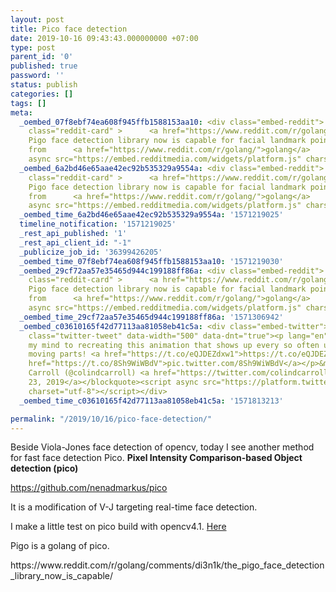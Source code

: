 ```yaml
---
layout: post
title: Pico face detection
date: 2019-10-16 09:43:43.000000000 +07:00
type: post
parent_id: '0'
published: true
password: ''
status: publish
categories: []
tags: []
meta:
  _oembed_07f8ebf74ea608f945ffb1588153aa10: <div class="embed-reddit">    <blockquote
    class="reddit-card" >      <a href="https://www.reddit.com/r/golang/comments/di3n1k/the_pigo_face_detection_library_now_is_capable/?ref_source=embed&amp;ref=share">The
    Pigo face detection library now is capable for facial landmark points detection</a>
    from      <a href="https://www.reddit.com/r/golang/">golang</a>    </blockquote>    <script
    async src="https://embed.redditmedia.com/widgets/platform.js" charset="UTF-8"></script></div>
  _oembed_6a2bd46e65aae42ec92b535329a9554a: <div class="embed-reddit">    <blockquote
    class="reddit-card" >      <a href="https://www.reddit.com/r/golang/comments/di3n1k/the_pigo_face_detection_library_now_is_capable/?ref_source=embed&amp;ref=share">The
    Pigo face detection library now is capable for facial landmark points detection</a>
    from      <a href="https://www.reddit.com/r/golang/">golang</a>    </blockquote>    <script
    async src="https://embed.redditmedia.com/widgets/platform.js" charset="UTF-8"></script></div>
  _oembed_time_6a2bd46e65aae42ec92b535329a9554a: '1571219025'
  timeline_notification: '1571219025'
  _rest_api_published: '1'
  _rest_api_client_id: "-1"
  _publicize_job_id: '36399426205'
  _oembed_time_07f8ebf74ea608f945ffb1588153aa10: '1571219030'
  _oembed_29cf72aa57e35465d944c199188ff86a: <div class="embed-reddit">    <blockquote
    class="reddit-card" >      <a href="https://www.reddit.com/r/golang/comments/di3n1k/the_pigo_face_detection_library_now_is_capable/?ref_source=embed&amp;ref=share">The
    Pigo face detection library now is capable for facial landmark points detection</a>
    from      <a href="https://www.reddit.com/r/golang/">golang</a>    </blockquote>    <script
    async src="https://embed.redditmedia.com/widgets/platform.js" charset="UTF-8"></script></div>
  _oembed_time_29cf72aa57e35465d944c199188ff86a: '1571306942'
  _oembed_c03610165f42d77113aa81058eb41c5a: <div class="embed-twitter"><blockquote
    class="twitter-tweet" data-width="500" data-dnt="true"><p lang="en" dir="ltr">Put
    my mind to recreating this animation that shows up every so often using matplotlib.  126
    moving parts! <a href="https://t.co/eQJDEZdxw1">https://t.co/eQJDEZdxw1</a> <a
    href="https://t.co/8Sh9WiWBdV">pic.twitter.com/8Sh9WiWBdV</a></p>&mdash; Colin
    Carroll (@colindcarroll) <a href="https://twitter.com/colindcarroll/status/1186825422694223872?ref_src=twsrc%5Etfw">October
    23, 2019</a></blockquote><script async src="https://platform.twitter.com/widgets.js"
    charset="utf-8"></script></div>
  _oembed_time_c03610165f42d77113aa81058eb41c5a: '1571813213'

permalink: "/2019/10/16/pico-face-detection/"
---
```

<p>Beside Viola-Jones face detection of opencv, today I see another method for fast face detection Pico. <strong>Pixel Intensity Comparison-based Object detection (pico)</strong></p>
<p><a href="https://github.com/nenadmarkus/pico">https://github.com/nenadmarkus/pico</a></p>
<p>It is a modification of V-J targeting real-time face detection.</p>
<p>I make a little test on pico build with opencv4.1. <a href="https://github.com/thuanvh/pico">Here</a></p>
<p>Pigo is a golang of pico.</p>
<p>https://www.reddit.com/r/golang/comments/di3n1k/the_pigo_face_detection_library_now_is_capable/</p>
<p>&nbsp;</p>
